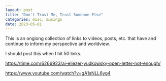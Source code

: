 ```yaml
---
layout: post
title: "Don't Trust Me, Trust Someone Else"
categories: misc, musings
date: 2023-05-01
---
```


This is an ongiong collection of links to videos, posts, etc. that 
have and continue to inform my perspective and worldview.

I should post this when I hit 50 links.


https://time.com/6266923/ai-eliezer-yudkowsky-open-letter-not-enough/

https://www.youtube.com/watch?v=gA1sNLL6yg4

